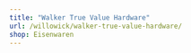 ```yaml
---
title: "Walker True Value Hardware"
url: /willowick/walker-true-value-hardware/
shop: Eisenwaren
---
```


